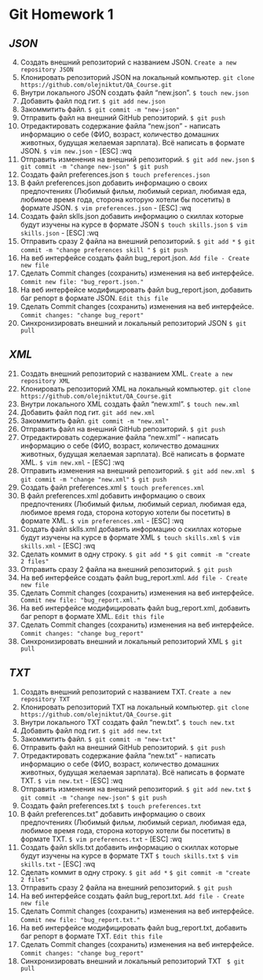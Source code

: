 # Git Homework 1
## _JSON_
 4. Создать внешний репозиторий c названием JSON. 
`Create a new repository JSON`
 5. Клонировать репозиторий JSON на локальный компьютер. 
`git clone https://github.com/olejniktut/QA_Course.git`
 6. Внутри локального JSON создать файл “new.json”. 
`$ touch new.json`
 7. Добавить файл под гит. 
`$ git add new.json`
 8. Закоммитить файл. 
`$ git commit -m "new-json"`
 9. Отправить файл на внешний GitHub репозиторий.
`$ git push`
 10. Отредактировать содержание файла “new.json” - написать информацию о себе (ФИО, возраст, количество домашних животных, будущая желаемая зарплата). Всё написать в формате JSON.
`$ vim new.json` - [ESC] :wq
 11. Отправить изменения на внешний репозиторий.
`$ git add new.json`
`$ git commit -m "change new-json"
$ git push`
 12. Создать файл preferences.json
`$ touch preferences.json`
 13. В файл preferences.json добавить информацию о своих предпочтениях (Любимый фильм, любимый сериал, любимая еда, любимое время года, сторона которую хотели бы посетить) в формате JSON.
`$ vim preferences.json` - [ESC] :wq
 14. Создать файл sklls.json добавить информацию о скиллах которые будут изучены на курсе в формате JSON
`$ touch skills.json`
`$ vim skills.json` - [ESC] :wq
 15. Отправить сразу 2 файла на внешний репозиторий.
`$ git add *`
`$ git commit -m "change preferences skill "`
`$ git push`
 16. На веб интерфейсе создать файл bug_report.json.
`Add file - Create new file`
 17. Сделать Commit changes (сохранить) изменения на веб интерфейсе.
 `Commit new file: "bug_report.json."`
 18. На веб интерфейсе модифицировать файл bug_report.json, добавить баг репорт в формате JSON.
`Edit this file`
 19. Сделать Commit changes (сохранить) изменения на веб интерфейсе.
`Commit changes: "change bug_report"`
 20. Синхронизировать внешний и локальный репозиторий JSON
 `$ git pull`

## _XML_
 21. Создать внешний репозиторий c названием XML.
`Create a new repository XML `
 22. Клонировать репозиторий XML на локальный компьютер.
`git clone https://github.com/olejniktut/QA_Course.git`
 23. Внутри локального XML создать файл “new.xml”.
`$ touch new.xml`
 24. Добавить файл под гит.
`git add new.xml`
 25. Закоммитить файл.
`git commit -m "new.xml"`
 26. Отправить файл на внешний GitHub репозиторий.
`$ git push`
 27. Отредактировать содержание файла “new.xml” - написать информацию о себе (ФИО, возраст, количество домашних животных, будущая желаемая зарплата). Всё написать в формате XML.
`$ vim new.xml` - [ESC] :wq
 28. Отправить изменения на внешний репозиторий.
`$ git add new.xml `
`$ git commit -m "change "new.xml"`
`$ git push`
 29. Создать файл preferences.xml
`$ touch preferences.xml`
 30. В файл preferences.xml добавить информацию о своих предпочтениях (Любимый фильм, любимый сериал, любимая еда, любимое время года, сторона которую хотели бы посетить) в формате XML.
`$ vim preferences.xml` - [ESC] :wq
 31. Создать файл sklls.xml добавить информацию о скиллах которые будут изучены на курсе в формате XML
`$ touch skills.xml`
`$ vim skills.xml` - [ESC] :wq
 32. Сделать коммит в одну строку.
`$ git add *`
`$ git commit -m "create 2 files"`
 33. Отправить сразу 2 файла на внешний репозиторий.
`$ git push`
 34. На веб интерфейсе создать файл bug_report.xml.
`Add file - Create new file`
 35. Сделать Commit changes (сохранить) изменения на веб интерфейсе.
` Commit new file: "bug_report.xml."`
 36. На веб интерфейсе модифицировать файл bug_report.xml, добавить баг репорт в формате XML.
`Edit this file`
 37. Сделать Commit changes (сохранить) изменения на веб интерфейсе.
`Commit changes: "change bug_report"`
 38. Синхронизировать внешний и локальный репозиторий XML
 `$ git pull`
 
## _TXT_
 1. Создать внешний репозиторий c названием TXT.
`Create a new repository TXT`
 2. Клонировать репозиторий TXT на локальный компьютер.
`git clone https://github.com/olejniktut/QA_Course.git`
 3. Внутри локального TXT создать файл “new.txt”.
`$ touch new.txt`
 4. Добавить файл под гит.
`$ git add new.txt`
 5. Закоммитить файл.
`$ git commit -m "new-txt"`
 6. Отправить файл на внешний GitHub репозиторий.
`$ git push`
 7. Отредактировать содержание файла “new.txt” - написать информацию о себе (ФИО, возраст, количество домашних животных, будущая желаемая зарплата). Всё написать в формате TXT.
`$ vim new.txt` - [ESC] :wq
 8. Отправить изменения на внешний репозиторий.
`$ git add new.txt`
`$ git commit -m "change new-json"`
`$ git push`
 9. Создать файл preferences.txt
`$ touch preferences.txt`
 10. В файл preferences.txt” добавить информацию о своих предпочтениях (Любимый фильм, любимый сериал, любимая еда, любимое время года, сторона которую хотели бы посетить) в формате TXT.
`$ vim preferences.txt` - [ESC] :wq
 11. Создать файл sklls.txt добавить информацию о скиллах которые будут изучены на курсе в формате TXT
`$ touch skills.txt`
`$ vim skills.txt` - [ESC] :wq
 12. Сделать коммит в одну строку.
`$ git add *`
`$ git commit -m "create 2 files"`
 13. Отправить сразу 2 файла на внешний репозиторий.
`$ git push`
 14. На веб интерфейсе создать файл bug_report.txt.
`Add file - Create new file`
 15. Сделать Commit changes (сохранить) изменения на веб интерфейсе.
 `Commit new file: "bug_report.txt."`
 16. На веб интерфейсе модифицировать файл bug_report.txt, добавить баг репорт в формате TXT.
`Edit this file`
 17. Сделать Commit changes (сохранить) изменения на веб интерфейсе.
`Commit changes: "change bug_report"`
 18. Синхронизировать внешний и локальный репозиторий TXT
` $ git pull`

